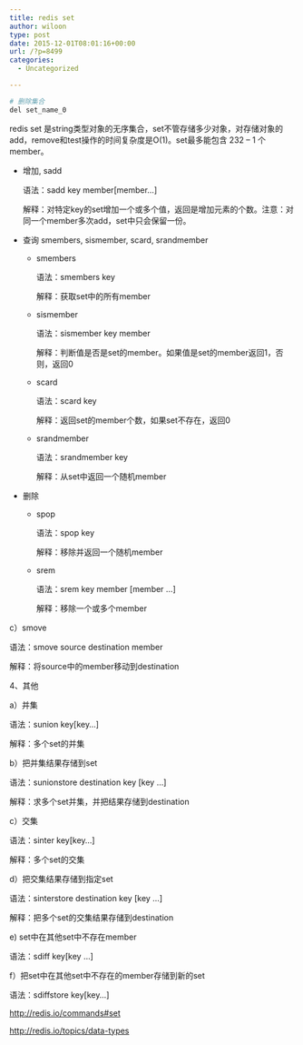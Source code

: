 ```yaml
---
title: redis set
author: wiloon
type: post
date: 2015-12-01T08:01:16+00:00
url: /?p=8499
categories:
  - Uncategorized

---
```

```bash
# 删除集合
del set_name_0

```

redis set 是string类型对象的无序集合，set不管存储多少对象，对存储对象的add，remove和test操作的时间复杂度是O(1)。set最多能包含 232 – 1 个member。

  * 增加, sadd
  
    语法：sadd key member[member…]
  
    解释：对特定key的set增加一个或多个值，返回是增加元素的个数。注意：对同一个member多次add，set中只会保留一份。 
  * 查询 smembers, sismember, scard, srandmember
    
      * smembers
  
        语法：smembers key
  
        解释：获取set中的所有member
      * sismember
  
        语法：sismember key member
  
        解释：判断值是否是set的member。如果值是set的member返回1，否则，返回0
      * scard
  
        语法：scard key
  
        解释：返回set的member个数，如果set不存在，返回0
      * srandmember
  
        语法：srandmember key
  
        解释：从set中返回一个随机member
  * 删除 
      * spop
  
        语法：spop key
  
        解释：移除并返回一个随机member
      * srem
  
        语法：srem key member [member …]
  
        解释：移除一个或多个member

c）smove
  
语法：smove source destination member
  
解释：将source中的member移动到destination

4、其他

a）并集

语法：sunion key[key…]
  
解释：多个set的并集

b）把并集结果存储到set
  
语法：sunionstore destination key [key …]

解释：求多个set并集，并把结果存储到destination

c）交集

语法：sinter key[key…]
  
解释：多个set的交集

d）把交集结果存储到指定set

语法：sinterstore destination key [key …]

解释：把多个set的交集结果存储到destination

e) set中在其他set中不存在member

语法：sdiff key[key …]

f）把set中在其他set中不存在的member存储到新的set

语法：sdiffstore key[key…]

http://redis.io/commands#set
  
http://redis.io/topics/data-types